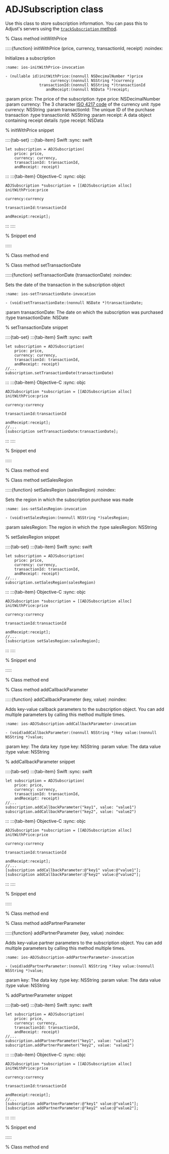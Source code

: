 # ADJSubscription class

Use this class to store subscription information. You can pass this to Adjust's servers using the [`trackSubscription` method](ios-trackSubscription-invocation).

% Class method initWithPrice

:::::{function} initWithPrice (price, currency, transactionId, receipt)
:noindex:

Initializes a subscription

```{code-block} objc
:name: ios-initWithPrice-invocation

- (nullable id)initWithPrice:(nonnull NSDecimalNumber *)price
                    currency:(nonnull NSString *)currency
               transactionId:(nonnull NSString *)transactionId
                  andReceipt:(nonnull NSData *)receipt;
```

:param price: The price of the subscription
:type price: NSDecimalNumber
:param currency: The 3 character [ISO 4217 code](https://www.iban.com/currency-codes) of the currency unit
:type currency: NSString
:param transactionId: The unique ID of the purchase transaction
:type transactionId: NSString
:param receipt: A data object containing receipt details
:type receipt: NSData

% initWithPrice snippet

::::{tab-set}
:::{tab-item} Swift
:sync: swift
```{code-block} swift
let subscription = ADJSubscription(
    price: price,
    currency: currency,
    transactionId: transactionId,
    andReceipt: receipt)
```
:::
:::{tab-item} Objective-C
:sync: objc
```{code-block} objc
ADJSubscription *subscription = [[ADJSubscription alloc] initWithPrice:price
                                                              currency:currency
                                                         transactionId:transactionId
                                                            andReceipt:receipt];
```
:::
::::

% Snippet end

:::::

% Class method end

% Class method setTransactionDate

:::::{function} setTransactionDate (transactionDate)
:noindex:

Sets the date of the transaction in the subscription object

```{code-block} objc
:name: ios-setTransactionDate-invocation

- (void)setTransactionDate:(nonnull NSDate *)transactionDate;
```

:param transactionDate: The date on which the subscription was purchased
:type transactionDate: NSDate

% setTransactionDate snippet

::::{tab-set}
:::{tab-item} Swift
:sync: swift
```{code-block} swift
let subscription = ADJSubscription(
    price: price,
    currency: currency,
    transactionId: transactionId,
    andReceipt: receipt)
//...
subscription.setTransactionDate(transactionDate)
```
:::
:::{tab-item} Objective-C
:sync: objc
```{code-block} objc
ADJSubscription *subscription = [[ADJSubscription alloc] initWithPrice:price
                                                              currency:currency
                                                         transactionId:transactionId
                                                            andReceipt:receipt];
//...
[subscription setTransactionDate:transactionDate];
```
:::
::::

% Snippet end

:::::

% Class method end

% Class method setSalesRegion

:::::{function} setSalesRegion (salesRegion)
:noindex:

Sets the region in which the subscription purchase was made

```{code-block} objc
:name: ios-setSalesRegion-invocation

- (void)setSalesRegion:(nonnull NSString *)salesRegion;
```

:param salesRegion: The region in which the 
:type salesRegion: NSString

% setSalesRegion snippet

::::{tab-set}
:::{tab-item} Swift
:sync: swift
```{code-block} swift
let subscription = ADJSubscription(
    price: price,
    currency: currency,
    transactionId: transactionId,
    andReceipt: receipt)
//...
subscription.setSalesRegion(salesRegion)
```
:::
:::{tab-item} Objective-C
:sync: objc
```{code-block} objc
ADJSubscription *subscription = [[ADJSubscription alloc] initWithPrice:price
                                                              currency:currency
                                                         transactionId:transactionId
                                                            andReceipt:receipt];
//...
[subscription setSalesRegion:salesRegion];
```
:::
::::

% Snippet end

:::::

% Class method end

% Class method addCallbackParameter

:::::{function} addCallbackParameter (key, value)
:noindex:

Adds key-value callback parameters to the subscription object. You can add multiple parameters by calling this method multiple times.

```{code-block} objc
:name: ios-ADJSubscription-addCallbackParameter-invocation

- (void)addCallbackParameter:(nonnull NSString *)key value:(nonnull NSString *)value;
```

:param key: The data key
:type key: NSString
:param value: The data value
:type value: NSString

% addCallbackParameter snippet

::::{tab-set}
:::{tab-item} Swift
:sync: swift
```{code-block} swift
let subscription = ADJSubscription(
    price: price,
    currency: currency,
    transactionId: transactionId,
    andReceipt: receipt)
//...
subscription.addCallbackParameter("key1", value: "value1")
subscription.addCallbackParameter("key2", value: "value2")
```
:::
:::{tab-item} Objective-C
:sync: objc
```{code-block} objc
ADJSubscription *subscription = [[ADJSubscription alloc] initWithPrice:price
                                                              currency:currency
                                                         transactionId:transactionId
                                                            andReceipt:receipt];
//...
[subscription addCallbackParameter:@"key1" value:@"value1"];
[subscription addCallbackParameter:@"key2" value:@"value2"];
```
:::
::::

% Snippet end

:::::

% Class method end

% Class method addPartnerParameter

:::::{function} addPartnerParameter (key, value)
:noindex:

Adds key-value partner parameters to the subscription object. You can add multiple parameters by calling this method multiple times.

```{code-block} objc
:name: ios-ADJSubscription-addPartnerParameter-invocation

- (void)addPartnerParameter:(nonnull NSString *)key value:(nonnull NSString *)value;
```

:param key: The data key
:type key: NSString
:param value: The data value
:type value: NSString

% addPartnerParameter snippet

::::{tab-set}
:::{tab-item} Swift
:sync: swift
```{code-block} swift
let subscription = ADJSubscription(
    price: price,
    currency: currency,
    transactionId: transactionId,
    andReceipt: receipt)
//...
subscription.addPartnerParameter("key1", value: "value1")
subscription.addPartnerParameter("key2", value: "value2")
```
:::
:::{tab-item} Objective-C
:sync: objc
```{code-block} objc
ADJSubscription *subscription = [[ADJSubscription alloc] initWithPrice:price
                                                              currency:currency
                                                         transactionId:transactionId
                                                            andReceipt:receipt];
//...
[subscription addPartnerParameter:@"key1" value:@"value1"];
[subscription addPartnerParameter:@"key2" value:@"value2"];
```
:::
::::

% Snippet end

:::::

% Class method end




